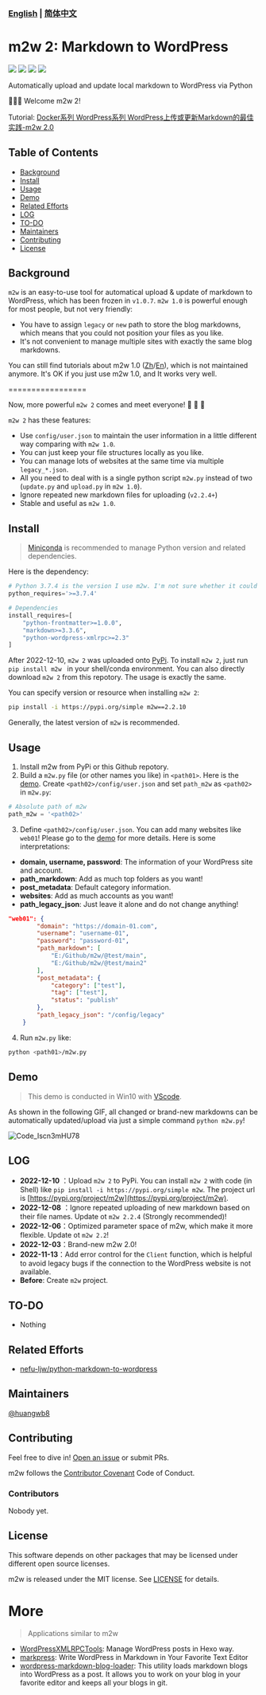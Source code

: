 ### [English](https://github.com/huangwb8/m2w) | [简体中文](https://github.com/huangwb8/m2w/blob/main/README.zh-CN.md)

# m2w 2: Markdown to WordPress

<p align="left">
<a href=""><img src="https://img.shields.io/badge/python-3.7%2B-orange"></a>
<a href=""><img src="https://img.shields.io/badge/platform-Windows%7Clinux%7CMacOS-brightgreen"></a>
<a href=""><img src="https://img.shields.io/github/downloads/huangwb8/m2w/total"></a>
<a href=""><img src="https://img.shields.io/github/stars/huangwb8/m2w?style=social"></a>
</p>
Automatically upload and update local markdown to WordPress via Python

:star2::star2::star2: Welcome m2w 2!

Tutorial: [Docker系列 WordPress系列 WordPress上传或更新Markdown的最佳实践-m2w 2.0](https://blognas.hwb0307.com/linux/docker/2813)


## Table of Contents

- [Background](#background)
- [Install](#install)
- [Usage](#usage)
- [Demo](#demo)
- [Related Efforts](#related-efforts)
- [LOG](#LOG)
- [TO-DO](#TO-DO)
- [Maintainers](#maintainers)
- [Contributing](#contributing)
- [License](#license)

## Background

`m2w` is an easy-to-use tool for automatical upload & update of markdown to WordPress, which has been frozen in `v1.0.7`.  `m2w 1.0` is powerful enough for most people, but not very friendly: 

+ You have to assign `legacy` or `new` path to store the blog markdowns, which means that you could not position your files as you like.
+ It's not convenient to manage multiple sites with exactly the same blog markdowns.

You can still find tutorials about m2w 1.0 ([Zh](https://github.com/huangwb8/m2w/blob/main/v1/README.zh-CN.md)/[En](https://github.com/huangwb8/m2w/blob/main/v1/README.md)), which is not maintained anymore. It's OK if you just use m2w 1.0, and It works very well.

\=\=\=\=\=\=\=\=\=\=\=\=\=\=\=\=\=

Now, more powerful `m2w 2` comes and meet everyone! :star2: :star2: :star2:

`m2w 2` has these features: 

+ Use `config/user.json` to maintain the user information in a little different way comparing with `m2w 1.0`.
+ You can just keep your file structures locally as you like.
+ You can manage lots of websites at the same time via multiple `legacy_*.json`.
+ All you need to deal with is a single python script `m2w.py` instead of two (`update.py` and `upload.py` in `m2w 1.0`).
+ Ignore repeated new markdown files for uploading (`v2.2.4+`)
+ Stable and useful as `m2w 1.0`.

## Install

> [Miniconda](https://docs.conda.io/en/latest/miniconda.html) is recommended to manage Python version and related dependencies.

Here is the dependency: 

```python
# Python 3.7.4 is the version I use m2w. I'm not sure whether it could work well in more advanced Python versions.
python_requires='>=3.7.4'

# Dependencies
install_requires=[
    "python-frontmatter>=1.0.0",
    "markdown>=3.3.6",
    "python-wordpress-xmlrpc>=2.3"
]
```

After 2022-12-10, `m2w 2` was uploaded onto [PyPi](https://pypi.org/project/m2w/). To install `m2w 2`, just run `pip install m2w ` in your shell/conda environment. You can also directly download `m2w 2`  from this repotory. The usage is exactly the same.

You can specify version or resource when installing `m2w 2`:

```bash
pip install -i https://pypi.org/simple m2w==2.2.10
```

Generally, the latest version of `m2w` is recommended.

## Usage

1. Install m2w from PyPi or this Github repotory. 
2. Build a `m2w.py` file (or other names you like) in `<path01>`. Here is the [demo](https://github.com/huangwb8/m2w/blob/main/m2w.py). Create `<path02>/config/user.json` and set `path_m2w` as `<path02>` in `m2w.py`:

```python
# Absolute path of m2w
path_m2w = '<path02>'
```

3. Define `<path02>/config/user.json`.  You can add many websites like `web01`!  Please go to the [demo](https://github.com/huangwb8/m2w/blob/main/config/user.json) for more details. Here is some interpretations: 
  + **domain, username, password**:  The information of your WordPress site and account.
  + **path_markdown**: Add as much top folders as you want! 
  + **post_metadata**: Default category information. 
  + **websites**: Add as much accounts as you want! 
  + **path_legacy_json**: Just leave it alone and do not change anything!


```json
"web01": {
        "domain": "https://domain-01.com",
        "username": "username-01",
        "password": "password-01",
        "path_markdown": [
            "E:/Github/m2w/@test/main",
            "E:/Github/m2w/@test/main2"
        ],
        "post_metadata": {
            "category": ["test"],
            "tag": ["test"],
            "status": "publish"
        },
        "path_legacy_json": "/config/legacy"
    }
```

4. Run `m2w.py` like: 

```bash
python <path01>/m2w.py
```

## Demo

> This demo is conducted in Win10 with [VScode](https://code.visualstudio.com/).

As shown in the following GIF, all changed or brand-new markdowns can be automatically updated/upload via just a simple command `python m2w.py`!

![Code_Iscn3mHU78](https://chevereto.hwb0307.com/images/2022/12/11/Code_Iscn3mHU78.gif)

## LOG

+ **2022-12-10** ：Upload `m2w 2` to PyPi. You can install `m2w 2` with code (in Shell)  like `pip install -i https://pypi.org/simple m2w`. The project url is [https://pypi.org/project/m2w](https://pypi.org/project/m2w).
+ **2022-12-08** ：Ignore repeated uploading of new markdown based on their file names. Update ot `m2w 2.2.4` (Strongly recommended)! 
+ **2022-12-06**：Optimized parameter space of m2w, which make it more flexible. Update ot `m2w 2.2`!
+ **2022-12-03**：Brand-new m2w 2.0!
+ **2022-11-13**：Add error control for the `Client` function, which is helpful to avoid legacy bugs if the connection to the WordPress website is not available.
+ **Before**: Create `m2w` project.

## TO-DO

+ Nothing

## Related Efforts

- [nefu-ljw/python-markdown-to-wordpress](https://github.com/nefu-ljw/python-markdown-to-wordpress)

## Maintainers

[@huangwb8](https://t.me/hwb0307)

## Contributing

Feel free to dive in! [Open an issue](https://github.com/huangwb8/m2w/issues/new) or submit PRs.

m2w follows the [Contributor Covenant](http://contributor-covenant.org/version/1/3/0/) Code of Conduct.

### Contributors

Nobody yet.


## License

This software depends on other packages that may be licensed under different open source licenses. 

m2w is released under the MIT license. See [LICENSE](https://github.com/huangwb8/m2w/blob/main/license.txt) for details.

# More

> Applications similar to m2w

+  [WordPressXMLRPCTools](https://github.com/zhaoolee/WordPressXMLRPCTools): Manage WordPress posts in Hexo way.
+  [markpress](https://github.com/skywind3000/markpress):  Write WordPress in Markdown in Your Favorite Text Editor
+  [wordpress-markdown-blog-loader](https://pypi.org/project/wordpress-markdown-blog-loader/): This utility loads markdown blogs into WordPress as a post. It allows you to work on your blog in your favorite editor and keeps all your blogs in git.
